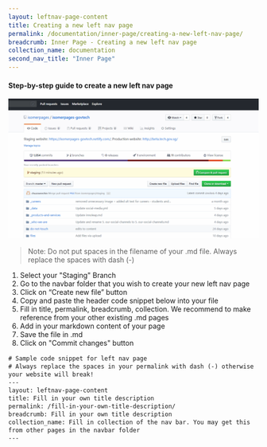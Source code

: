 ```yaml
---
layout: leftnav-page-content
title: Creating a new left nav page
permalink: /documentation/inner-page/creating-a-new-left-nav-page/
breadcrumb: Inner Page - Creating a new left nav page
collection_name: documentation
second_nav_title: "Inner Page"
---
```

#### **Step-by-step guide to create a new left nav page**
![Create a new left nav page](/images/resources/adding-a-new-left-nav-page.gif)
> Note: Do not put spaces in the filename of your .md file. Always replace the spaces with dash (-)

1. Select your "Staging" Branch
2. Go to the navbar folder that you wish to create your new left nav page
3. Click on “Create new file” button
4. Copy and paste the header code snippet below into your file
5. Fill in title, permalink, breadcrumb, collection. We recommend to make reference from your other existing .md pages
6. Add in your markdown content of your page
7. Save the file in .md
8. Click on "Commit changes" button

```
# Sample code snippet for left nav page
# Always replace the spaces in your permalink with dash (-) otherwise your website will break!
---
layout: leftnav-page-content
title: Fill in your own title description
permalink: /fill-in-your-own-title-description/
breadcrumb: Fill in your own title description
collection_name: Fill in collection of the nav bar. You may get this from other pages in the navbar folder
---
```
